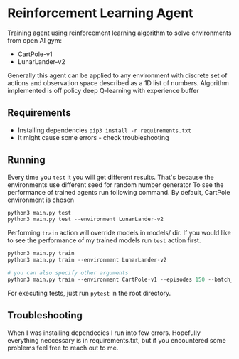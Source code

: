 # Reinforcement Learning Agent

Training agent using reinforcement learning algorithm to solve environments from open AI gym:

- CartPole-v1
- LunarLander-v2

Generally this agent can be applied to any environment with discrete set of actions and observation space described as a
1D list of numbers.
Algorithm implemented is off policy deep Q-learning with experience buffer

## Requirements

- Installing dependencies `pip3 install -r requirements.txt`
- It might cause some errors - check troubleshooting

## Running
Every time you `test` it you will get different results. That's because the environments use different seed for random number generator
To see the performance of trained agents run following command. By default, CartPole environment is chosen
```python
python3 main.py test
python3 main.py test --environment LunarLander-v2
```

Performing `train` action will override models in models/ dir. If you would like to see the performance of my trained models run `test` action first.
```python
python3 main.py train
python3 main.py train --environment LunarLander-v2

# you can also specify other arguments
python3 main.py train --environment CartPole-v1 --episodes 150 --batch_size 32 --gamma 1.0 --epsilon_start 0.5 --epsilon_final 0.1 --epsilon_final_at 500 --target_update_freq 0 --learning_rate 0.001 --hidden_layer_size 50
```

For executing tests, just run `pytest` in the root directory.

## Troubleshooting

When I was installing dependecies I run into few errors. Hopefully everything neccessary is in requirements.txt, but if
you encountered some problems feel free to reach out to me.

